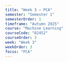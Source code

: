 ```yaml
---
title: "Week 3 – PCA"
semester: "Semester 1"
semesterOrder: 1
timeframe: "Autumn 2025"
course: "Machine Learning"
courseCode: "02452"
courseOrder: 3
week: "Week 3"
weekOrder: 3
focus: "PCA"
---
```

